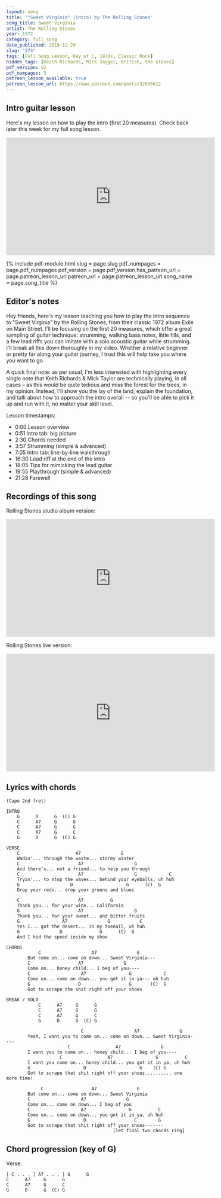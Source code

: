 ```yaml
---
layout: song
title: '"Sweet Virginia" (intro) by The Rolling Stones'
song_title: Sweet Virginia
artist: The Rolling Stones
year: 1972
category: full_song
date_published: 2019-12-29
slug: "274"
tags: [Full Song Lesson, Key of C, 1970s, Classic Rock]
hidden_tags: [Keith Richards, Mick Jagger, British, the stones]
pdf_version: v2
pdf_numpages: 3
patreon_lesson_available: true
patreon_lesson_url: https://www.patreon.com/posts/32695612
---
```


## Intro guitar lesson

Here's my lesson on how to play the intro (first 20 measures). Check back later this week for my full song lesson.

<iframe width="560" height="315" src="https://www.youtube.com/embed/AqoK5lm1AZ4" frameborder="0" allow="accelerometer; autoplay; encrypted-media; gyroscope; picture-in-picture" allowfullscreen></iframe>

<!-- <iframe width="560" height="315" src="https://www.youtube.com/embed/YS0up2Oo8Dg" frameborder="0" allow="accelerometer; autoplay; encrypted-media; gyroscope; picture-in-picture" allowfullscreen></iframe> -->

{% include pdf-module.html
     slug = page.slug
     pdf_numpages = page.pdf_numpages
     pdf_version = page.pdf_version
     has_patreon_url = page.patreon_lesson_url
     patreon_url = page.patreon_lesson_url
     song_name = page.song_title %}

## Editor's notes

Hey friends, here's my lesson teaching you how to play the intro sequence to "Sweet Virginia" by the Rolling Stones, from their classic 1972 album Exile on Main Street. I'll be focusing on the first 20 measures, which offer a great sampling of guitar technique: strumming, walking bass notes, little fills, and a few lead riffs you can imitate with a solo acoustic guitar while strumming. I'll break all this down thoroughly in my video. Whether a relative beginner or pretty far along your guitar journey, I trust this will help take you where you want to go.

A quick final note: as per usual, I'm less interested with highlighting every single note that Keith Richards & Mick Taylor are technically playing, in all cases – as this would be quite tedious and miss the forest for the trees, in my opinion. Instead, I'll show you the lay of the land, explain the foundation, and talk about how to approach the intro overall -- so you'll be able to pick it up and run with it, no matter your skill level.

Lesson timestamps:

- 0:00 Lesson overview
- 0:51 Intro tab: big picture
- 2:30 Chords needed
- 3:57 Strumming (simple & advanced)
- 7:05 Intro tab: line-by-line walkthrough
- 16:30 Lead riff at the end of the intro
- 18:05 Tips for mimicking the lead guitar
- 19:55 Playthrough (simple & advanced)
- 21:28 Farewell

## Recordings of this song

Rolling Stones studio album version:

<iframe width="560" height="315" src="https://www.youtube.com/embed/qLElyXFheBY" frameborder="0" allow="accelerometer; autoplay; encrypted-media; gyroscope; picture-in-picture" allowfullscreen></iframe>

Rolling Stones live version:

<iframe width="560" height="315" src="https://www.youtube.com/embed/tIfQipkkOqs" frameborder="0" allow="accelerometer; autoplay; encrypted-media; gyroscope; picture-in-picture" allowfullscreen></iframe>

## Lyrics with chords

    (Capo 2nd fret)

    INTRO
        G      D      G  (C) G
        C      A7     G      G
        C      A7     G      G
        C      A7     G      C
        G      D      G  (C) G

    VERSE
        C                     A7               G
        Wadin'... through the waste... stormy winter
        C                      A7                   G                
        And there's... not a friend... to help you through
        C                      A7                   G            C   
        Tryin'... to stop the waves... behind your eyeballs, uh huh
        G                   D                    G      (C)  G       
        Drop your reds... drop your greens and blues

        C                      A7          G                         
        Thank you... for your wine... California
        G                      A7                   G                
        Thank you... for your sweet... and bitter fruits
        G                A7               G           C              
        Yes I... got the desert... in my toenail, uh huh
        G               D              G      (C)  G                 
        And I hid the speed inside my shoe

    CHORUS
                C                   A7               G               
            But come on... come on down... Sweet Virginia---
            C                  A7               G                    
            Come on... honey child... I beg of you----
            C                   A7                G            C     
            Come on... come on down... you got it in ya--- uh huh
            G                  D                  G       (C)  G     
            Got to scrape the shit right off your shoes

    BREAK / SOLO
                C      A7     G      G
                C      A7     G      G
                C      A7     G      C
                G      D      G  (C) G

                                C                   A7               G
            Yeah, I want you to come on... come on down... Sweet Virginia----
                           C                 A7               G      
            I want you to come on... honey child... I beg of you----
                        C                 A7                G          C        
            I want you come on... honey child... you got it in ya, uh huh
            G                    D                    G    (C) G                
            Got to scrape that shit right off your shoes.......... one more time!

                 C                  A7               G
            But come on... come on down... Sweet Virginia
            C                   A7               G                             
            Come on... come on down... I beg of you
            C                   A7                G          C                 
            Come on... come on down... you got it in ya, uh huh
            G                    D                  C        G                 
            Got to scrape that shit right off your shoes-------
                                            [let final two chords ring]

## Chord progression (key of G)

Verse:

    | C . . . | A7 . . . | G      G
    C      A7     G      G
    C      A7     G      C
    G      D      G  (C) G
